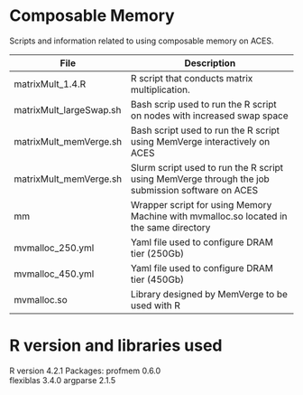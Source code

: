# Composable Memory
Scripts and information related to using composable memory on ACES.

File                      |    Description
--------------------------|--------------------------------------
matrixMult_1.4.R          | R script that conducts matrix multiplication.
matrixMult_largeSwap.sh   | Bash scrip used to run the R script on nodes with increased swap space
matrixMult_memVerge.sh    | Bash script used to run the R script using MemVerge interactively on ACES
matrixMult_memVerge.sh    | Slurm script used to run the R script using MemVerge through the job submission software on ACES
mm                        | Wrapper script for using Memory Machine with mvmalloc.so located in the same directory
mvmalloc_250.yml          | Yaml file used to configure DRAM tier (250Gb)
mvmalloc_450.yml          | Yaml file used to configure DRAM tier (450Gb)
mvmalloc.so               | Library designed by MemVerge to be used with R

# R version and libraries used
R version 4.2.1
Packages:
profmem 0.6.0   
flexiblas 3.4.0 
argparse 2.1.5
